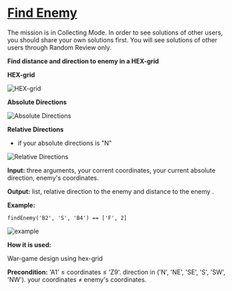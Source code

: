 # [Find Enemy](https://js.checkio.org/mission/find-enemy/)

The mission is in Collecting Mode. In order to see solutions of other users, you should share your own solutions first. You will see solutions of other users through Random Review only.

**Find distance and direction to enemy in a HEX-grid**

**HEX-grid**

![HEX-grid](https://js-static.checkio.org/media/task/media/6295f059ad25454795538034cd280758/grid.png)

**Absolute Directions**

![Absolute Directions](https://js-static.checkio.org/media/task/media/6295f059ad25454795538034cd280758/directions.png)

**Relative Directions**

* if your absolute directions is "N"

![Relative Directions](https://js-static.checkio.org/media/task/media/6295f059ad25454795538034cd280758/relative_directions.png)

**Input:** three arguments, your corrent coordinates, your current absolute direction, enemy's coordinates.

**Output:** list, relative direction to the enemy and distance to the enemy .

**Example:**

```
findEnemy('B2', 'S', 'B4') == ['F', 2]

```

![example](https://js-static.checkio.org/media/task/media/6295f059ad25454795538034cd280758/example.png)

**How it is used:**

War-game design using hex-grid

**Precondition:**
'A1' ≤ coordinates ≤ 'Z9'.
direction in ('N', 'NE', 'SE', 'S', 'SW', 'NW').
your coordinates ≠ enemy's coordinates.

